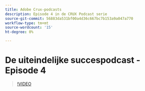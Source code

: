 ```yaml
---
title: Adobe Crux-podcasts
description: Episode 4 in de CRUX Podcast serie
source-git-commit: 56883da531bf00a4d36c667bc7b153a9a047a770
workflow-type: tm+mt
source-wordcount: '15'
ht-degree: 0%

---
```


# De uiteindelijke succespodcast - Episode 4

>[!VIDEO](https://video.tv.adobe.com/v/3428830?quality=12learn=on)
